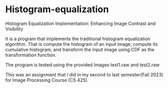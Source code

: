 # Histogram-equalization
Histogram Equalization Implementation: Enhancing Image Contrast and Visibility

It is a program that implements the traditional histogram equalization algorithm. That is compute the histogram of an input image; compute its cumulative histogram; and transform the input image using CDF as the transformation function.

The program is tested using the provided Images test1.raw and test2.raw

This was an assignment that I did in my second to last semester(Fall 2023) for Image Processing Course (CS 425).
